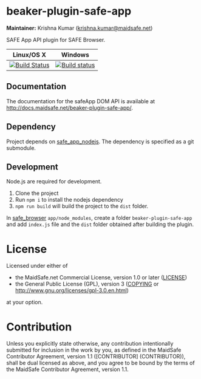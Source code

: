 # beaker-plugin-safe-app

**Maintainer:** Krishna Kumar (krishna.kumar@maidsafe.net)

SAFE App API plugin for SAFE Browser.

|Linux/OS X|Windows|
|:---:|:--------:|
|[![Build Status](https://travis-ci.org/maidsafe/beaker-plugin-safe-app.svg?branch=master)](https://travis-ci.org/maidsafe/beaker-plugin-safe-app)|[![Build status](https://ci.appveyor.com/api/projects/status/684fxjpg88vu87hf/branch/master?svg=true)](https://ci.appveyor.com/project/MaidSafe-QA/beaker-plugin-safe-app/branch/master)|

## Documentation

The documentation for the safeApp DOM API is available at http://docs.maidsafe.net/beaker-plugin-safe-app/.

## Dependency

Project depends on [safe_app_nodejs](https://github.com/maidsafe/safe_app_nodejs). The dependency is specified as a git submodule.

## Development

Node.js are required for development.

1. Clone the project
2. Run `npm i` to install the nodejs dependency
3. `npm run build` will build the project to the `dist` folder.

In [safe_browser](https://github.com/maidsafe/safe_browser/) `app/node_modules`, create a folder `beaker-plugin-safe-app` and add `index.js` file and the `dist` folder obtained after building the plugin.

# License

Licensed under either of

* the MaidSafe.net Commercial License, version 1.0 or later ([LICENSE](LICENSE))
* the General Public License (GPL), version 3 ([COPYING](COPYING) or http://www.gnu.org/licenses/gpl-3.0.en.html)

at your option.

# Contribution

Unless you explicitly state otherwise, any contribution intentionally submitted for inclusion in the
work by you, as defined in the MaidSafe Contributor Agreement, version 1.1 ([CONTRIBUTOR]
(CONTRIBUTOR)), shall be dual licensed as above, and you agree to be bound by the terms of the
MaidSafe Contributor Agreement, version 1.1.
